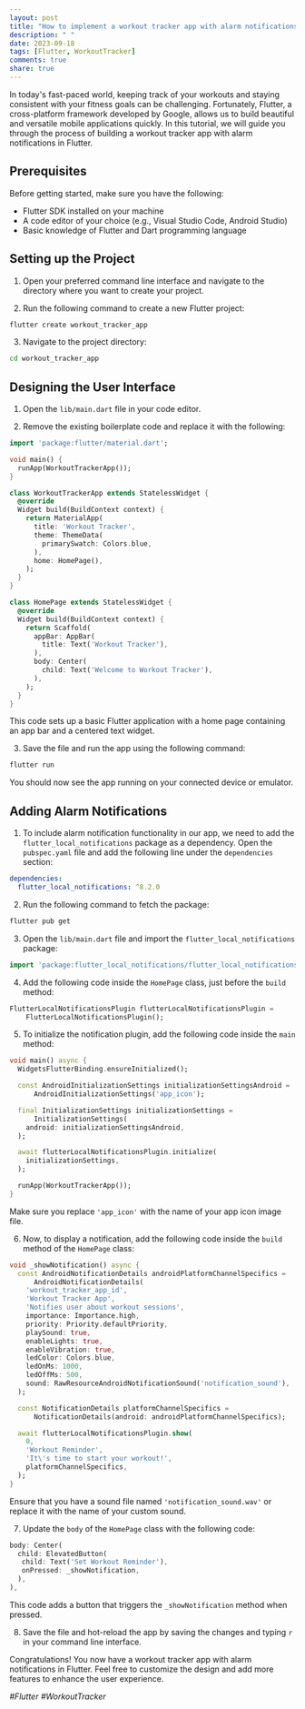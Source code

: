```yaml
---
layout: post
title: "How to implement a workout tracker app with alarm notifications in Flutter"
description: " "
date: 2023-09-18
tags: [Flutter, WorkoutTracker]
comments: true
share: true
---
```


In today's fast-paced world, keeping track of your workouts and staying consistent with your fitness goals can be challenging. Fortunately, Flutter, a cross-platform framework developed by Google, allows us to build beautiful and versatile mobile applications quickly. In this tutorial, we will guide you through the process of building a workout tracker app with alarm notifications in Flutter.

## Prerequisites

Before getting started, make sure you have the following:

- Flutter SDK installed on your machine
- A code editor of your choice (e.g., Visual Studio Code, Android Studio)
- Basic knowledge of Flutter and Dart programming language

## Setting up the Project

1. Open your preferred command line interface and navigate to the directory where you want to create your project.

2. Run the following command to create a new Flutter project:
```bash
flutter create workout_tracker_app
```

3. Navigate to the project directory:
```bash
cd workout_tracker_app
```

## Designing the User Interface

1. Open the `lib/main.dart` file in your code editor.

2. Remove the existing boilerplate code and replace it with the following:

```dart
import 'package:flutter/material.dart';

void main() {
  runApp(WorkoutTrackerApp());
}

class WorkoutTrackerApp extends StatelessWidget {
  @override
  Widget build(BuildContext context) {
    return MaterialApp(
      title: 'Workout Tracker',
      theme: ThemeData(
        primarySwatch: Colors.blue,
      ),
      home: HomePage(),
    );
  }
}

class HomePage extends StatelessWidget {
  @override
  Widget build(BuildContext context) {
    return Scaffold(
      appBar: AppBar(
        title: Text('Workout Tracker'),
      ),
      body: Center(
        child: Text('Welcome to Workout Tracker'),
      ),
    );
  }
}
```

This code sets up a basic Flutter application with a home page containing an app bar and a centered text widget.

3. Save the file and run the app using the following command:
```bash
flutter run
```
You should now see the app running on your connected device or emulator.

## Adding Alarm Notifications

1. To include alarm notification functionality in our app, we need to add the `flutter_local_notifications` package as a dependency. Open the `pubspec.yaml` file and add the following line under the `dependencies` section:

```yaml
dependencies:
  flutter_local_notifications: ^8.2.0
```

2. Run the following command to fetch the package:
```bash
flutter pub get
```

3. Open the `lib/main.dart` file and import the `flutter_local_notifications` package:

```dart
import 'package:flutter_local_notifications/flutter_local_notifications.dart';
```

4. Add the following code inside the `HomePage` class, just before the `build` method:

```dart
FlutterLocalNotificationsPlugin flutterLocalNotificationsPlugin =
    FlutterLocalNotificationsPlugin();
```

5. To initialize the notification plugin, add the following code inside the `main` method:

```dart
void main() async {
  WidgetsFlutterBinding.ensureInitialized();

  const AndroidInitializationSettings initializationSettingsAndroid =
      AndroidInitializationSettings('app_icon');

  final InitializationSettings initializationSettings =
      InitializationSettings(
    android: initializationSettingsAndroid,
  );

  await flutterLocalNotificationsPlugin.initialize(
    initializationSettings,
  );

  runApp(WorkoutTrackerApp());
}
```

Make sure you replace `'app_icon'` with the name of your app icon image file.

6. Now, to display a notification, add the following code inside the `build` method of the `HomePage` class:

```dart
void _showNotification() async {
  const AndroidNotificationDetails androidPlatformChannelSpecifics =
      AndroidNotificationDetails(
    'workout_tracker_app_id',
    'Workout Tracker App',
    'Notifies user about workout sessions',
    importance: Importance.high,
    priority: Priority.defaultPriority,
    playSound: true,
    enableLights: true,
    enableVibration: true,
    ledColor: Colors.blue,
    ledOnMs: 1000,
    ledOffMs: 500,
    sound: RawResourceAndroidNotificationSound('notification_sound'),
  );

  const NotificationDetails platformChannelSpecifics =
      NotificationDetails(android: androidPlatformChannelSpecifics);

  await flutterLocalNotificationsPlugin.show(
    0,
    'Workout Reminder',
    'It\'s time to start your workout!',
    platformChannelSpecifics,
  );
}
```

Ensure that you have a sound file named `'notification_sound.wav'` or replace it with the name of your custom sound.

7. Update the `body` of the `HomePage` class with the following code:

```dart
body: Center(
  child: ElevatedButton(
   child: Text('Set Workout Reminder'),
   onPressed: _showNotification,
  ),
),
```

This code adds a button that triggers the `_showNotification` method when pressed.

8. Save the file and hot-reload the app by saving the changes and typing `r` in your command line interface.

Congratulations! You now have a workout tracker app with alarm notifications in Flutter. Feel free to customize the design and add more features to enhance the user experience.

*#Flutter #WorkoutTracker*